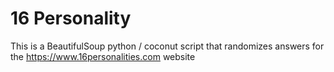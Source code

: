 # 16 Personality

This is a BeautifulSoup python / coconut script that randomizes answers
for the https://www.16personalities.com website
